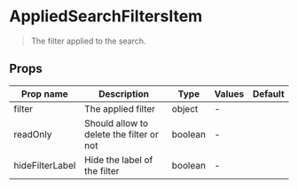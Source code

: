 # AppliedSearchFiltersItem

> The filter applied to the search.

## Props

| Prop name       | Description                              | Type    | Values | Default |
| --------------- | ---------------------------------------- | ------- | ------ | ------- |
| filter          | The applied filter                       | object  | -      |         |
| readOnly        | Should allow to delete the filter or not | boolean | -      |         |
| hideFilterLabel | Hide the label of the filter             | boolean | -      |         |

